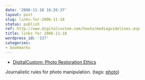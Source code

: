 ```yaml
---
date: '2006-11-18 16:26:37'
layout: post
slug: links-for-2006-11-18
status: publish
ref: http://www.digitalcustom.com/howto/mediaguidelines.asp
title: links for 2006-11-18
wordpress_id: '137'
categories:
- bookmarks
---
```




  * [DigitalCustom: Photo Restoration Ethics](http://www.digitalcustom.com/howto/mediaguidelines.asp)




Journalistic rules for photo manipulation. (tags: [photo](http://del.icio.us/eob/photo))






